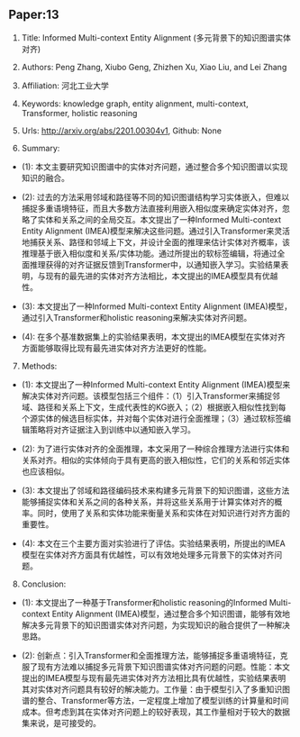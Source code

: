 ## Paper:13




1. Title: Informed Multi-context Entity Alignment (多元背景下的知识图谱实体对齐)

2. Authors: Peng Zhang, Xiubo Geng, Zhizhen Xu, Xiao Liu, and Lei Zhang

3. Affiliation: 河北工业大学

4. Keywords: knowledge graph, entity alignment, multi-context, Transformer, holistic reasoning

5. Urls: http://arxiv.org/abs/2201.00304v1, Github: None

6. Summary: 

- (1): 本文主要研究知识图谱中的实体对齐问题，通过整合多个知识图谱以实现知识的融合。

- (2): 过去的方法采用邻域和路径等不同的知识图谱结构学习实体嵌入，但难以捕捉多重语境特征，而且大多数方法直接利用嵌入相似度来确定实体对齐，忽略了实体和关系之间的全局交互。本文提出了一种Informed Multi-context Entity Alignment (IMEA)模型来解决这些问题。通过引入Transformer来灵活地捕获关系、路径和邻域上下文，并设计全面的推理来估计实体对齐概率，该推理基于嵌入相似度和关系/实体功能。通过所提出的软标签编辑，将通过全面推理获得的对齐证据反馈到Transformer中，以通知嵌入学习。实验结果表明，与现有的最先进的实体对齐方法相比，本文提出的IMEA模型具有优越性。

- (3): 本文提出了一种Informed Multi-context Entity Alignment (IMEA)模型，通过引入Transformer和holistic reasoning来解决实体对齐问题。

- (4): 在多个基准数据集上的实验结果表明，本文提出的IMEA模型在实体对齐方面能够取得比现有最先进实体对齐方法更好的性能。
7. Methods:

- (1): 本文提出了一种Informed Multi-context Entity Alignment (IMEA)模型来解决实体对齐问题。该模型包括三个组件：（1）引入Transformer来捕捉邻域、路径和关系上下文，生成代表性的KG嵌入；（2）根据嵌入相似性找到每个源实体的候选目标实体，并对每个实体对进行全面推理；（3）通过软标签编辑策略将对齐证据注入到训练中以通知嵌入学习。 

- (2): 为了进行实体对齐的全面推理，本文采用了一种综合推理方法进行实体和关系对齐。相似的实体倾向于具有更高的嵌入相似性，它们的关系和邻近实体也应该相似。

- (3): 本文提出了邻域和路径编码技术来构建多元背景下的知识图谱，这些方法能够捕捉实体和关系之间的各种关系，并将这些关系用于计算实体对齐的概率。同时，使用了关系和实体功能来衡量关系和实体在对知识进行对齐方面的重要性。

- (4): 本文在三个主要方面对实验进行了评估。实验结果表明，所提出的IMEA模型在实体对齐方面具有优越性，可以有效地处理多元背景下的实体对齐问题。





8. Conclusion:

- (1): 本文提出了一种基于Transformer和holistic reasoning的Informed Multi-context Entity Alignment (IMEA)模型，通过整合多个知识图谱，能够有效地解决多元背景下的知识图谱实体对齐问题，为实现知识的融合提供了一种解决思路。

- (2): 创新点：引入Transformer和全面推理方法，能够捕捉多重语境特征，克服了现有方法难以捕捉多元背景下知识图谱实体对齐问题的问题。性能：本文提出的IMEA模型与现有最先进实体对齐方法相比具有优越性，实验结果表明其对实体对齐问题具有较好的解决能力。工作量：由于模型引入了多重知识图谱的整合、Transformer等方法，一定程度上增加了模型训练的计算量和时间成本。但考虑到其在实体对齐问题上的较好表现，其工作量相对于较大的数据集来说，是可接受的。





